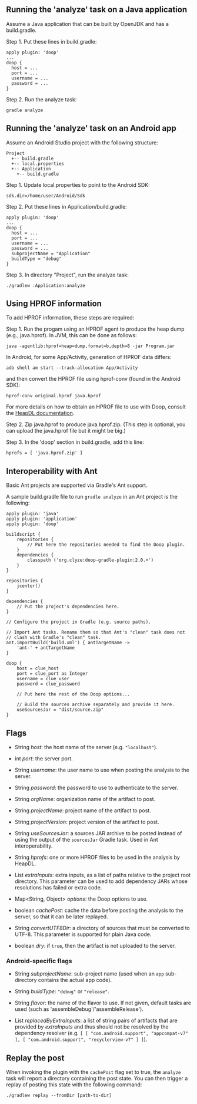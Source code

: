 ## Running the 'analyze' task on a Java application ##

Assume a Java application that can be built by OpenJDK and has a
build.gradle.

Step 1. Put these lines in build.gradle:

```
apply plugin: 'doop'
...
doop {
  host = ...
  port = ...
  username = ...
  password = ...
}
```

Step 2. Run the analyze task:

```
gradle analyze
```

## Running the 'analyze' task on an Android app ##

Assume an Android Studio project with the following structure:

```
Project
  +-- build.gradle
  +-- local.properties
  +-- Application
    +-- build.gradle
```

Step 1. Update local.properties to point to the Android SDK:

```
sdk.dir=/home/user/Android/Sdk
```

Step 2. Put these lines in Application/build.gradle:

```
apply plugin: 'doop'
...
doop {
  host = ...
  port = ...
  username = ...
  password = ...
  subprojectName = "Application"
  buildType = "debug"
}
```

Step 3. In directory "Project", run the analyze task:

```
./gradlew :Application:analyze
```

## Using HPROF information ##

To add HPROF information, these steps are required:

Step 1. Run the progam using an HPROF agent to produce the heap dump
(e.g., java.hprof). In JVM, this can be done as follows:

```
java -agentlib:hprof=heap=dump,format=b,depth=8 -jar Program.jar
```

In Android, for some App/Activity, generation of HPROF data differs:

```
adb shell am start --track-allocation App/Activity
```

and then convert the HPROF file using hprof-conv (found in the Android
SDK):

```
hprof-conv original.hprof java.hprof
```

For more details on how to obtain an HPROF file to use with Doop,
consult the [HeapDL documentation](https://github.com/plast-lab/HeapDL).

Step 2. Zip java.hprof to produce java.hprof.zip. (This step is
optional, you can upload the java.hprof file but it might be big.)

Step 3. In the 'doop' section in build.gradle, add this line:

```
hprofs = [ 'java.hprof.zip' ]
```

## Interoperability with Ant ##

Basic Ant projects are supported via Gradle's Ant support.

A sample build.gradle file to run `gradle analyze` in an Ant project
is the following:

```
apply plugin: 'java'
apply plugin: 'application'
apply plugin: 'doop'

buildscript {
    repositories {
        // Put here the repositories needed to find the Doop plugin.
    }
    dependencies {
        classpath ('org.clyze:doop-gradle-plugin:2.0.+')
    }
}

repositories {
    jcenter()
}

dependencies {
    // Put the project's dependencies here.
}

// Configure the project in Gradle (e.g. source paths).

// Import Ant tasks. Rename them so that Ant's "clean" task does not
// clash with Gradle's "clean" task.
ant.importBuild('build.xml') { antTargetName ->
    'ant-' + antTargetName
}

doop {
    host = clue_host
    port = clue_port as Integer
    username = clue_user
    password = clue_password

    // Put here the rest of the Doop options...

    // Build the sources archive separately and provide it here.
    useSourcesJar = "dist/source.zip"
}
```

## Flags ##

* String _host_: the host name of the server (e.g. `"localhost"`).

* int _port_: the server port.

* String _username_: the user name to use when posting the analysis to the server.

* String _password_: the password to use to authenticate to the server.

* String _orgName_: organization name of the artifact to post.

* String _projectName_: project name of the artifact to post.

* String _projectVersion_: project version of the artifact to post.

* String _useSourcesJar_: a sources JAR archive to be posted instead
  of using the output of the `sourcesJar` Gradle task. Used in Ant
  interoperability.

* String _hprofs_: one or more HPROF files to be used in the analysis
  by HeapDL.

* List<String> _extraInputs_: extra inputs, as a list of paths
   relative to the project root directory. This parameter can be used
   to add dependency JARs whose resolutions has failed or extra code.

* Map<String, Object> _options_: the Doop options to use.

* boolean _cachePost_: cache the data before posting the analysis to
  the server, so that it can be later replayed.

* String _convertUTF8Dir_: a directory of sources that must be
  converted to UTF-8. This parameter is supported for plain Java code.

* boolean _dry_: if `true`, then the artifact is not uploaded to the
  server.

### Android-specific flags ###

* String _subprojectName_: sub-project name (used when an `app`
  sub-directory contains the actual app code).

* String _buildType_: `"debug"` or `"release"`.

* String _flavor_: the name of the flavor to use. If not given,
  default tasks are used (such as 'assembleDebug'/'assembleRelease').

* List _replacedByExtraInputs_: a list of string pairs of artifacts
  that are provided by _extraInputs_ and thus should not be resolved
  by the dependency resolver (e.g. `[ [ "com.android.support",
  "appcompat-v7" ], [ "com.android.support", "recyclerview-v7" ] ]`).
  
## Replay the post ##
When invoking the plugin with the ```cachePost``` flag set to true, the ```analyze``` task will report a directory containing the post state.
You can then trigger a replay of posting this state with the following command:

```
./gradlew replay --fromDir [path-to-dir]
```